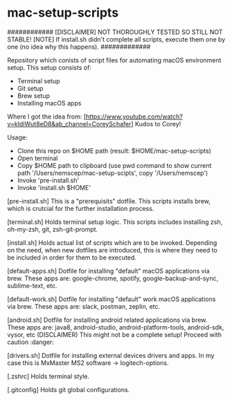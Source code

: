 # mac-setup-scripts

############
[DISCLAIMER] NOT THOROUGHLY TESTED SO STILL NOT STABLE! 
[NOTE] If install.sh didn't complete all scripts, execute them one by one (no idea why this happens).
#############

Repository which conists of script files for automating macOS environment setup. 
This setup consists of:
- Terminal setup
- Git setup
- Brew setup
- Installing macOS apps

Where I got the idea from: [https://www.youtube.com/watch?v=kIdiWut8eD8&ab_channel=CoreySchafer]
Kudos to Corey!

Usage:
- Clone this repo on $HOME path (result: $HOME/mac-setup-scripts)
- Open terminal
- Copy $HOME path to clipboard (use pwd command to show current path '/Users/nemscep/mac-setup-scipts', copy '/Users/nemscep')
- Invoke 'pre-install.sh'
- Invoke 'install.sh $HOME'

[pre-install.sh] 
This is a "prerequisits" dotfile. 
This scripts installs brew, which is crutcial for the further installation process.

[terminal.sh] 
Holds terminal setup logic.
This scripts includes installing zsh, oh-my-zsh, git, zsh-git-prompt.

[install.sh] 
Holds actual list of scripts which are to be invoked.
Depending on the need, when new dotfiles are introduced, this is where they need to be included in order for them to be executed. 

[default-apps.sh] 
Dotfile for installing "default" macOS applications via brew. 
These apps are: google-chrome, spotify, google-backup-and-sync, sublime-text, etc.

[default-work.sh]
Dotfile for installing "default" work macOS applications via brew.
These apps are: slack, postman, zeplin, etc.

[android.sh]
Dotfile for installing android related applications via brew.
These apps are: java8, android-studio, android-platform-tools, android-sdk, vysor, etc
(DISCLAIMER) This might not be a complete setup! Proceed with caution :danger:

[drivers.sh]
Dotfile for installing external devices drivers and apps.
In my case this is MxMaster MS2 software -> logitech-options.

[.zshrc]
Holds terminal style.

[.gitconfig]
Holds git global configurations.

